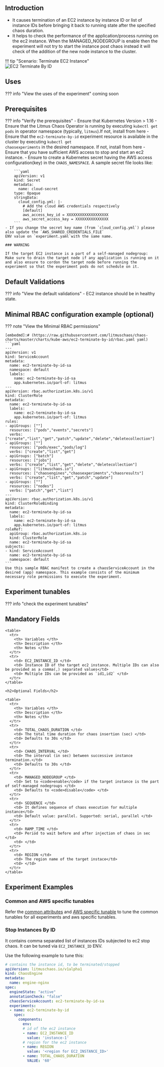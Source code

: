 ## Introduction

- It causes termination of an EC2 instance by instance ID or list of instance IDs before bringing it back to running state after the specified chaos duration.
- It helps to check the performance of the application/process running on the ec2 instance.
When the MANAGED_NODEGROUP is enable then the experiment will not try to start the instance post chaos instead it will check of the addition of the new node instance to the cluster.

!!! tip "Scenario: Terminate EC2 Instance"    
    ![EC2 Terminate By ID](../../images/ec2-terminate.png)

## Uses

??? info "View the uses of the experiment" 
    coming soon

## Prerequisites


??? info "Verify the prerequisites" 
    - Ensure that Kubernetes Version > 1.16 
    -  Ensure that the Litmus Chaos Operator is running by executing <code>kubectl get pods</code> in operator namespace (typically, <code>litmus</code>).If not, install from <a herf="https://docs.litmuschaos.io/docs/getstarted/#install-litmus">here</a>
    -  Ensure that the <code>ec2-terminate-by-id</code> experiment resource is available in the cluster by executing <code>kubectl get chaosexperiments</code> in the desired namespace. If not, install from <a herf="https://hub.litmuschaos.io/api/chaos/master?file=charts/kube-aws/ec2-terminate-by-id/experiment.yaml">here</a>
    - Ensure that you have sufficient AWS access to stop and start an ec2 instance. 
    - Ensure to create a Kubernetes secret having the AWS access configuration(key) in the `CHAOS_NAMESPACE`. A sample secret file looks like:

        ```yaml
        apiVersion: v1
        kind: Secret
        metadata:
          name: cloud-secret
        type: Opaque
        stringData:
          cloud_config.yml: |-
            # Add the cloud AWS credentials respectively
            [default]
            aws_access_key_id = XXXXXXXXXXXXXXXXXXX
            aws_secret_access_key = XXXXXXXXXXXXXXX
        ```
    - If you change the secret key name (from `cloud_config.yml`) please also update the `AWS_SHARED_CREDENTIALS_FILE` 
    ENV value on `experiment.yaml`with the same name.

    ### WARNING

    If the target EC2 instance is a part of a self-managed nodegroup:
    Make sure to drain the target node if any application is running on it and also ensure to cordon the target node before running the experiment so that the experiment pods do not schedule on it. 
    
## Default Validations

??? info "View the default validations" 
    - EC2 instance should be in healthy state.

## Minimal RBAC configuration example (optional)

??? note "View the Minimal RBAC permissions"

    [embedmd]:# (https://raw.githubusercontent.com/litmuschaos/chaos-charts/master/charts/kube-aws/ec2-terminate-by-id/rbac.yaml yaml)
    ```yaml
    ---
    apiVersion: v1
    kind: ServiceAccount
    metadata:
      name: ec2-terminate-by-id-sa
      namespace: default
      labels:
        name: ec2-terminate-by-id-sa
        app.kubernetes.io/part-of: litmus
    ---
    apiVersion: rbac.authorization.k8s.io/v1
    kind: ClusterRole
    metadata:
      name: ec2-terminate-by-id-sa
      labels:
        name: ec2-terminate-by-id-sa
        app.kubernetes.io/part-of: litmus
    rules:
    - apiGroups: [""]
      resources: ["pods","events","secrets"]
      verbs: ["create","list","get","patch","update","delete","deletecollection"]
    - apiGroups: [""]
      resources: ["pods/exec","pods/log"]
      verbs: ["create","list","get"]
    - apiGroups: ["batch"]
      resources: ["jobs"]
      verbs: ["create","list","get","delete","deletecollection"]
    - apiGroups: ["litmuschaos.io"]
      resources: ["chaosengines","chaosexperiments","chaosresults"]
      verbs: ["create","list","get","patch","update"]
    - apiGroups: [""]
      resources: ["nodes"]
      verbs: ["patch","get","list"]
    ---
    apiVersion: rbac.authorization.k8s.io/v1
    kind: ClusterRoleBinding
    metadata:
      name: ec2-terminate-by-id-sa
      labels:
        name: ec2-terminate-by-id-sa
        app.kubernetes.io/part-of: litmus
    roleRef:
      apiGroup: rbac.authorization.k8s.io
      kind: ClusterRole
      name: ec2-terminate-by-id-sa
    subjects:
    - kind: ServiceAccount
      name: ec2-terminate-by-id-sa
      namespace: default
    ```
    Use this sample RBAC manifest to create a chaosServiceAccount in the desired (app) namespace. This example consists of the minimum necessary role permissions to execute the experiment.

## Experiment tunables

??? info "check the experiment tunables"
    <h2>Mandatory Fields</h2>

    <table>
      <tr>
        <th> Variables </th>
        <th> Description </th>
        <th> Notes </th>
      </tr>
      <tr> 
        <td> EC2_INSTANCE_ID </td>
        <td> Instance ID of the target ec2 instance. Multiple IDs can also be provided as a comma(,) separated values</td>
        <td> Multiple IDs can be provided as `id1,id2` </td>
      </tr>
    </table>
    
    <h2>Optional Fields</h2>

    <table>
      <tr>
        <th> Variables </th>
        <th> Description </th>
        <th> Notes </th>
      </tr>
      <tr> 
        <td> TOTAL_CHAOS_DURATION </td>
        <td> The total time duration for chaos insertion (sec) </td>
        <td> Defaults to 30s </td>
      </tr>
      <tr> 
        <td> CHAOS_INTERVAL </td>
        <td> The interval (in sec) between successive instance termination.</td>
        <td> Defaults to 30s </td>
      </tr>  
      <tr> 
        <td> MANAGED_NODEGROUP </td>
        <td> Set to <code>enable</code> if the target instance is the part of self-managed nodegroups </td>
        <td> Defaults to <code>disable</code> </td>
      </tr>  
      <tr>
        <td> SEQUENCE </td>
        <td> It defines sequence of chaos execution for multiple instance</td>
        <td> Default value: parallel. Supported: serial, parallel </td>
      </tr>
      <tr>
        <td> RAMP_TIME </td>
        <td> Period to wait before and after injection of chaos in sec </td>
        <td> </td>
      </tr>    
      <tr>
        <td> REGION </td>
        <td> The region name of the target instace</td>
        <td> </td>
      </tr> 
    </table>

## Experiment Examples

### Common and AWS specific tunables

Refer the [common attributes](../common/common-tunables-for-all-experiments.md) and [AWS specific tunable](AWS-experiments-tunables.md) to tune the common tunables for all experiments and aws specific tunables.  

### Stop Instances By ID

It contains comma separated list of instances IDs subjected to ec2 stop chaos. It can be tuned via `EC2_INSTANCE_ID` ENV.

Use the following example to tune this:

[embedmd]:# (https://raw.githubusercontent.com/litmuschaos/litmus/master/docs/experiments/categories/aws/ec2-terminate-by-id/instance-id.yaml yaml)
```yaml
# contains the instance id, to be terminated/stopped
apiVersion: litmuschaos.io/v1alpha1
kind: ChaosEngine
metadata:
  name: engine-nginx
spec:
  engineState: "active"
  annotationCheck: "false"
  chaosServiceAccount: ec2-terminate-by-id-sa
  experiments:
  - name: ec2-terminate-by-id
    spec:
      components:
        env:
        # id of the ec2 instance
        - name: EC2_INSTANCE_ID
          value: 'instance-1'
        # region for the ec2 instance
        - name: REGION
          value: '<region for EC2_INSTANCE_ID>'
        - name: TOTAL_CHAOS_DURATION
          VALUE: '60'
```
